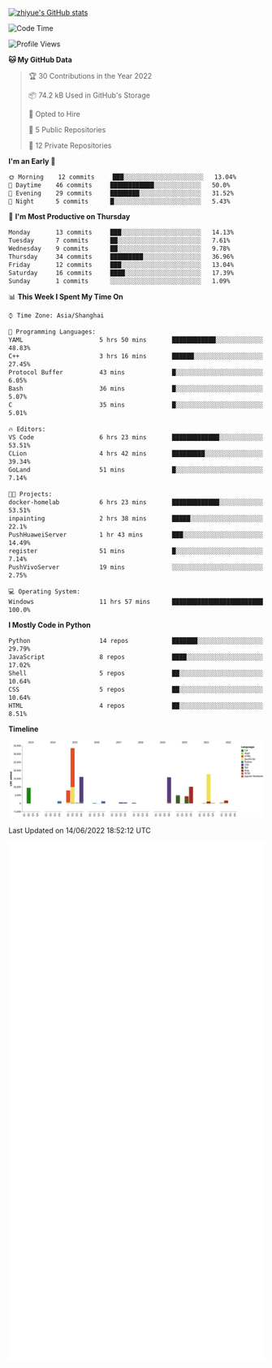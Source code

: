 
[![zhiyue's GitHub stats](https://github-readme-stats.vercel.app/api?username=zhiyue)](https://github.com/anuraghazra/github-readme-stats&&show_icons=true)

<!--START_SECTION:waka-->
![Code Time](http://img.shields.io/badge/Code%20Time-0%20secs-blue)

![Profile Views](http://img.shields.io/badge/Profile%20Views-0-blue)

**🐱 My GitHub Data** 

> 🏆 30 Contributions in the Year 2022
 > 
> 📦 74.2 kB Used in GitHub's Storage 
 > 
> 💼 Opted to Hire
 > 
> 📜 5 Public Repositories 
 > 
> 🔑 12 Private Repositories  
 > 
**I'm an Early 🐤** 

```text
🌞 Morning    12 commits     ███░░░░░░░░░░░░░░░░░░░░░░   13.04% 
🌆 Daytime    46 commits     ████████████░░░░░░░░░░░░░   50.0% 
🌃 Evening    29 commits     ████████░░░░░░░░░░░░░░░░░   31.52% 
🌙 Night      5 commits      █░░░░░░░░░░░░░░░░░░░░░░░░   5.43%

```
📅 **I'm Most Productive on Thursday** 

```text
Monday       13 commits     ███░░░░░░░░░░░░░░░░░░░░░░   14.13% 
Tuesday      7 commits      ██░░░░░░░░░░░░░░░░░░░░░░░   7.61% 
Wednesday    9 commits      ██░░░░░░░░░░░░░░░░░░░░░░░   9.78% 
Thursday     34 commits     █████████░░░░░░░░░░░░░░░░   36.96% 
Friday       12 commits     ███░░░░░░░░░░░░░░░░░░░░░░   13.04% 
Saturday     16 commits     ████░░░░░░░░░░░░░░░░░░░░░   17.39% 
Sunday       1 commits      ░░░░░░░░░░░░░░░░░░░░░░░░░   1.09%

```


📊 **This Week I Spent My Time On** 

```text
⌚︎ Time Zone: Asia/Shanghai

💬 Programming Languages: 
YAML                     5 hrs 50 mins       ████████████░░░░░░░░░░░░░   48.83% 
C++                      3 hrs 16 mins       ██████░░░░░░░░░░░░░░░░░░░   27.45% 
Protocol Buffer          43 mins             █░░░░░░░░░░░░░░░░░░░░░░░░   6.05% 
Bash                     36 mins             █░░░░░░░░░░░░░░░░░░░░░░░░   5.07% 
C                        35 mins             █░░░░░░░░░░░░░░░░░░░░░░░░   5.01%

🔥 Editors: 
VS Code                  6 hrs 23 mins       █████████████░░░░░░░░░░░░   53.51% 
CLion                    4 hrs 42 mins       █████████░░░░░░░░░░░░░░░░   39.34% 
GoLand                   51 mins             █░░░░░░░░░░░░░░░░░░░░░░░░   7.14%

🐱‍💻 Projects: 
docker-homelab           6 hrs 23 mins       █████████████░░░░░░░░░░░░   53.51% 
inpainting               2 hrs 38 mins       █████░░░░░░░░░░░░░░░░░░░░   22.1% 
PushHuaweiServer         1 hr 43 mins        ███░░░░░░░░░░░░░░░░░░░░░░   14.49% 
register                 51 mins             █░░░░░░░░░░░░░░░░░░░░░░░░   7.14% 
PushVivoServer           19 mins             ░░░░░░░░░░░░░░░░░░░░░░░░░   2.75%

💻 Operating System: 
Windows                  11 hrs 57 mins      █████████████████████████   100.0%

```

**I Mostly Code in Python** 

```text
Python                   14 repos            ███████░░░░░░░░░░░░░░░░░░   29.79% 
JavaScript               8 repos             ████░░░░░░░░░░░░░░░░░░░░░   17.02% 
Shell                    5 repos             ██░░░░░░░░░░░░░░░░░░░░░░░   10.64% 
CSS                      5 repos             ██░░░░░░░░░░░░░░░░░░░░░░░   10.64% 
HTML                     4 repos             ██░░░░░░░░░░░░░░░░░░░░░░░   8.51%

```


**Timeline**

![Chart not found](https://raw.githubusercontent.com/zhiyue/zhiyue/main/charts/bar_graph.png) 


 Last Updated on 14/06/2022 18:52:12 UTC
<!--END_SECTION:waka-->

<!-- [![Top Langs](https://github-readme-stats.vercel.app/api/top-langs/?username=zhiyue)](https://github.com/anuraghazra/github-readme-stats) -->

![](./github-metrics.svg)

